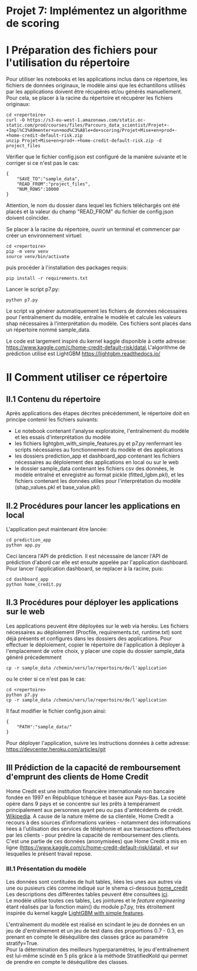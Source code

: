 # Projet 7: Implémentez un algorithme de scoring

# I Préparation des fichiers pour l'utilisation du répertoire
Pour utiliser les notebooks et les applications inclus dans ce répertoire, les fichiers de données originaux, le modèle ainsi que les échantillons utilisés par les applications doivent être récupérés et/ou générés manuellement. Pour cela, se placer à la racine du répertoire et récupérer les fichiers originaux:

	
	cd <repertoire>
	curl -O https://s3-eu-west-1.amazonaws.com/static.oc-static.com/prod/courses/files/Parcours_data_scientist/Projet+-+Impl%C3%A9menter+un+mod%C3%A8le+de+scoring/Projet+Mise+en+prod+-+home-credit-default-risk.zip
	unzip Projet+Mise+en+prod+-+home-credit-default-risk.zip -d project_files

Vérifier que le fichier config.json est configuré de la manière suivante et le corriger si ce n'est pas le cas:
	
	{ 
		"SAVE_TO":"sample_data",
		"READ_FROM":"project_files",
		"NUM_ROWS":10000
	}	


Attention, le nom du dossier dans lequel les fichiers téléchargés ont été placés et la valeur du champ "READ_FROM" du fichier de config.json doivent coïncider.

Se placer à la racine du répertoire, ouvrir un terminal et commencer par créer un environnement virtuel:

	cd <repertoire>
	pip -m venv venv
	source venv/bin/activate

puis procéder à l'installation des packages requis:

	pip install -r requirements.txt

Lancer le script p7.py:
	
	python p7.py 

Le script va générer automatiquement les fichiers de données nécessaires pour l'entraînement du modèle, entraîne le modèle et calcule les valeurs shap nécessaires à l'interprétation du modèle. Ces fichiers sont placés dans un répertoire nommé sample_data.

Le code est largement inspiré du kernel kaggle disponible à cette adresse: https://www.kaggle.com/c/home-credit-default-risk/data\
L'algorithme de prédiction utilisé est LightGBM https://lightgbm.readthedocs.io/

# II Comment utiliser ce répertoire
## II.1 Contenu du répertoire
Après applications des étapes décrites précédemment, le répertoire doit en principe contenir les fichiers suivants:
- Le notebook contenant l'analyse exploratoire, l'entraînement du modèle et les essais d'interprétation du modèle
- les fichiers lightgbm_with_simple_features.py et p7.py renfermant les scripts nécessaires au fonctionnement du modèle et des applications
- les dossiers prediction_app et dashboard_app contenant les fichiers nécessaires au déploiement des applications en local ou sur le web
- le dossier sample_data contenant les fichiers csv des données, le modèle entraîné et enregistré au format pickle (fitted_lgbm.pkl), et les fichiers contenant les données utiles pour l'interprétation du modèle (shap_values.pkl et base_value.pkl)

## II.2 Procédures pour lancer les applications en local

L'application peut maintenant être lancée:

	cd prediction_app
	python app.py

Ceci lancera l'API de prédiction. Il est nécessaire de lancer l'API de prédiction d'abord car elle est ensuite appelée par l'application dashboard. Pour lancer l'application dashboard, se replacer à la racine, puis:

	cd dashboard_app	
	python home_credit.py

## II.3 Procédures pour déployer les applications sur le web
Les applications peuvent être déployées sur le web via heroku. Les fichiers nécessaires au déploiement (Procfile, requirements.txt, runtime.txt) sont déjà présents et configurés dans les dossiers des applications. Pour effectuer le déploiement, copier le répertoire de l'application à déployer à l'emplacement de votre choix, y placer une copie du dossier sample_data généré précedemment

	cp -r sample_data /chemin/vers/le/repertoire/de/l'application

ou le créer si ce n'est pas le cas:

	cd <repertoire>
	python p7.py
	cp -r sample_data /chemin/vers/le/repertoire/de/l'application

Il faut modifier le fichier config.json ainsi:

	{
		"PATH":"sample_data/"
	}

Pour déployer l'application, suivre les instructions données à cette adresse: https://devcenter.heroku.com/articles/git


## III Prédiction de la capacité de remboursement d'emprunt des clients de Home Credit
Home Credit est une institution financière internationale non bancaire fondée en 1997 en République tchèque et basée aux Pays-Bas. La société opère dans 9 pays et se concentre sur les prêts à tempérament principalement aux personnes ayant peu ou pas d'antécédents de crédit. [Wikipedia](https://en.wikipedia.org/wiki/Home_Credit). A cause de la nature même de sa clientèle, Home Credit a recours à des sources d'informations variées - notamment des informations liées à l'utilisation des services de téléphonie et aux transactions effectuées par les clients - pour prédire la capacité de remboursement des clients. C'est une partie de ces données (anonymisées) que Home Credit a mis en ligne  (https://www.kaggle.com/c/home-credit-default-risk/data), et sur lesquelles le présent travail repose.

### III.1 Présentation du modèle
Les données sont contituées de huit tables, liées les unes aux autres via une ou pusieurs clés comme indiqué sur le shema ci-dessous [home_credit](home_credit.png)
Les descriptions des différentes tables peuvent être consultées [ici](https://www.kaggle.com/c/home-credit-default-risk/data).\
Le modèle utilise toutes ces tables, Les jointures et le _feature engineering_ étant réalisés par la fonction main() du module p7.py, très étroitement inspirée du kernel kaggle [LightGBM with simple features](https://www.kaggle.com/jsaguiar/lightgbm-with-simple-features/script).

L'entraînement du modèle est réalisé en scindant le jeu de données en un jeu de d'entraînement et un jeu de test dans des proportions 0.7 - 0.3, en prenant en compte le déséquilibre des classes grâce au paramètre stratify=True.\
Pour la détermination des meilleurs hyperparamètres, le jeu d'entraînement est lui-même scindé en 5 plis grâce à la méthode StratifiedKold qui permet de prendre en compte le déséquilibre des classes.







